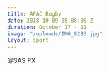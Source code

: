 ```yaml
---
title: APAC Rugby
date: 2018-10-09 05:08:00 Z
duration: October 17 - 21
image: "/uploads/IMG_9283.jpg"
layout: sport
---
```


@SAS PX